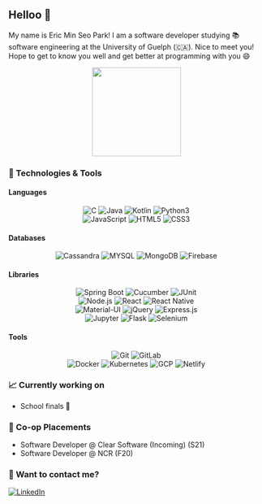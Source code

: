 ## Helloo 👋
My name is Eric Min Seo Park! I am a software developer studying :books: software engineering at the University of Guelph (:canada:). Nice to meet you! Hope to get to know you well and get better at programming with you 😄
<p align=center>
    <img height=175 align="center" src="https://github-readme-stats.vercel.app/api?username=minericpark&show_icons=true&count_private=true&theme=vue">
</p>

### :wrench: Technologies & Tools
#### Languages
<p align=center>
<img src="https://img.shields.io/badge/-C-659ad2?style=flat&logo=c&logoColor=ffffff" alt="C"> <img src="https://img.shields.io/badge/-Java-orange?style=flat&logo=java&logoColor=white" alt="Java"> <img src="https://img.shields.io/badge/-Kotlin-blue?style=flat&logo=kotlin&logoColor=orange" alt="Kotlin"> <img src="https://img.shields.io/badge/Python3-3776AB?style=flat&logo=python&logoColor=yellow" alt="Python3"> <br>
<img src="https://img.shields.io/badge/-JavaScript-black?style=flat&logo=javascript&logoColor=eed718" alt="JavaScript"> <img src = "https://img.shields.io/badge/-HTML5-E34F26?style=flat&logo=html5&logoColor=white" alt="HTML5"> <img src = "https://img.shields.io/badge/-CSS3-1572B6?style=flat&logo=css3&logoColor=white" alt="CSS3">
 </p>

#### Databases
<p align=center>
<img src="https://img.shields.io/badge/Cassandra-2596be?style=flate&logo=apache-cassandra&logoColor=white" alt="Cassandra"> <img src="https://img.shields.io/badge/MySQL-e38b13?style=flat&logo=mysql&logoColor=045b8b" alt="MYSQL"> <img src="https://img.shields.io/badge/MongoDB-4EA94B?style=flat&logo=mongodb&logoColor=white" alt="MongoDB"> <img src="https://img.shields.io/badge/Firestore-ed8014?style=flat&logo=firebase&logoColor=fbc02d" alt="Firebase">
 </p>

#### Libraries
<p align=center>
<img src="https://img.shields.io/badge/-Spring Boot-4dc238?style=flat&logo=spring&logoColor=white" alt="Spring Boot"> <img src="https://img.shields.io/badge/-Cucumber-04a41c?style=flat&logo=cucumber&logoColor=white" alt="Cucumber"> <img src="https://img.shields.io/badge/-JUnit-c60404?style=flat&logo=JUnit" alt="JUnit"> <br>
<img src="https://img.shields.io/badge/Node.js-343434?style=flat&logo=node.js&logoColor=609d58" alt="Node.js"> <img src="https://img.shields.io/badge/-React-161616?style=flat&logo=react&logoColor=00d9ff" alt="React"> <img src="https://img.shields.io/badge/React_Native-20232A?style=flat&logo=react&logoColor=61DAFBe" alt="React Native"> <br>
<img src="https://img.shields.io/badge/Material--UI-0081CB?style=flat&logo=material-ui&logoColor=white" alt="Material-UI"> <img src="https://img.shields.io/badge/jQuery-131c24?style=flat&logo=jQuery&logoColor=0b6bab" alt="jQuery"> <img src="https://img.shields.io/badge/Express.js-404D59?style=flat" alt="Express.js"> <br>
<img src="https://img.shields.io/badge/Jupyter-9b9b9b?style=flate&logo=Jupyter&logoColor=f37323" alt="Jupyter"> <img src="https://img.shields.io/badge/Flask-000000?style=flat&logo=flask&logoColor=white" alt="Flask"> <img src="https://img.shields.io/badge/Selenium-04b414?style=flate&logo=Selenium&logoColor=white" alt="Selenium">
 </p>

#### Tools
<p align=center>
<img src="https://img.shields.io/badge/-Git-3c2c04?style=flat&logo=git" alt="Git"> <img src="https://img.shields.io/badge/-GitLab-390a71?style=flat&logo=gitlab" alt="GitLab"> <br>
<img src="https://img.shields.io/badge/-Docker-2393eb?style=flat&logo=docker&logoColor=white" alt="Docker"> <img src="https://img.shields.io/badge/-Kubernetes-346be3?style=flat&logo=kubernetes&logoColor=white" alt="Kubernetes"> 
<img src="https://img.shields.io/badge/Google_Cloud-4285F4?style=flat&logo=google-cloud&logoColor=white" alt="GCP"> <img src="https://img.shields.io/badge/Netlify-00C7B7?style=flat&logo=netlify&logoColor=white" alt="Netlify">
</p>

### :chart_with_upwards_trend: Currently working on
- School finals 🤔

### :briefcase: Co-op Placements
- Software Developer @ Clear Software (Incoming) (S21)
- Software Developer @ NCR (F20)

### :calling: Want to contact me?
<a href="https://www.linkedin.com/in/ericminseopark/">
<img src="https://img.shields.io/badge/LinkedIn Profile-0077B5?style=flat&logo=linkedin&logoColor=white" alt="LinkedIn"></a>


